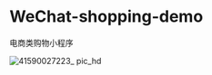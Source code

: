 # WeChat-shopping-demo
电商类购物小程序

![41590027223_ pic_hd](https://user-images.githubusercontent.com/17757466/82534029-04abc180-9b77-11ea-9491-bfdc480bf183.jpg)
